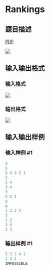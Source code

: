 # Rankings

## 题目描述

[problemUrl]: https://uva.onlinejudge.org/index.php?option=com_onlinejudge&Itemid=8&category=244&page=show_problem&problem=3415

[PDF](https://uva.onlinejudge.org/external/122/p12263.pdf)

![](https://cdn.luogu.com.cn/upload/vjudge_pic/UVA12263/18afb11e6229bb512cfce6c72db465266dc410bf.png)

## 输入输出格式

### 输入格式

![](https://cdn.luogu.com.cn/upload/vjudge_pic/UVA12263/32cf2c96f429aeedb9144ba557da16c2d6eda27e.png)

### 输出格式

![](https://cdn.luogu.com.cn/upload/vjudge_pic/UVA12263/9d9a9778a8efa901aaea7741680788efe08b8488.png)

## 输入输出样例

### 输入样例 #1

```cpp
3
5
5 4 3 2 1
2
2 4
3 4
3
2 3 1
0
4
1 2 3 4
3
1 2
3 4
2 3
```


### 输出样例 #1

```cpp
5 3 2 4 1
2 3 1
IMPOSSIBLE
```


